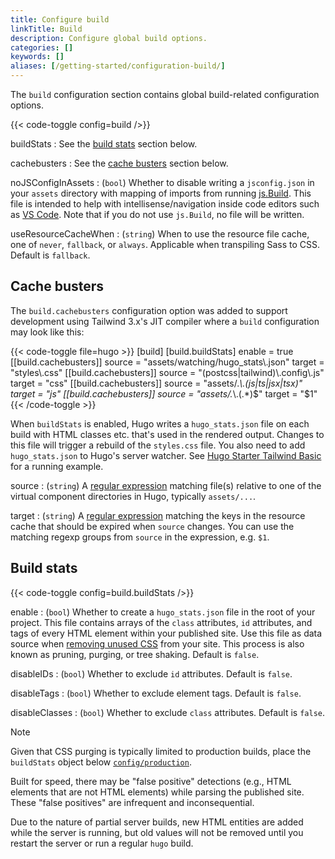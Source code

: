 ```yaml
---
title: Configure build
linkTitle: Build
description: Configure global build options.
categories: []
keywords: []
aliases: [/getting-started/configuration-build/]
---
```


The `build` configuration section contains global build-related configuration options.

{{< code-toggle config=build />}}

buildStats
: See the [build stats](#build-stats) section below.

cachebusters
: See the [cache busters](#cache-busters) section below.

noJSConfigInAssets
: (`bool`) Whether to disable writing a `jsconfig.json` in your `assets` directory with mapping of imports from running [js.Build](/hugo-pipes/js). This file is intended to help with intellisense/navigation inside code editors such as [VS Code](https://code.visualstudio.com/). Note that if you do not use `js.Build`, no file will be written.

useResourceCacheWhen
: (`string`) When to use the resource file cache, one of `never`, `fallback`, or `always`. Applicable when transpiling Sass to CSS. Default is `fallback`.

## Cache busters

The `build.cachebusters` configuration option was added to support development using Tailwind 3.x's JIT compiler where a `build` configuration may look like this:

<!-- markdownlint-disable MD049 -->
{{< code-toggle file=hugo >}}
[build]
  [build.buildStats]
    enable = true
  [[build.cachebusters]]
    source = "assets/watching/hugo_stats\\.json"
    target = "styles\\.css"
  [[build.cachebusters]]
    source = "(postcss|tailwind)\\.config\\.js"
    target = "css"
  [[build.cachebusters]]
    source = "assets/.*\\.(js|ts|jsx|tsx)"
    target = "js"
  [[build.cachebusters]]
    source = "assets/.*\\.(.*)$"
    target = "$1"
{{< /code-toggle >}}
<!-- markdownlint-enable MD049 -->

When `buildStats` is enabled, Hugo writes a `hugo_stats.json` file on each build with HTML classes etc. that's used in the rendered output. Changes to this file will trigger a rebuild of the `styles.css` file. You also need to add `hugo_stats.json` to Hugo's server watcher. See [Hugo Starter Tailwind Basic](https://github.com/bep/hugo-starter-tailwind-basic) for a running example.

source
: (`string`) A [regular expression](g) matching file(s) relative to one of the virtual component directories in Hugo, typically `assets/...`.

target
: (`string`) A [regular expression](g) matching the keys in the resource cache that should be expired when `source` changes. You can use the matching regexp groups from `source` in the expression, e.g. `$1`.

## Build stats

{{< code-toggle config=build.buildStats />}}

enable
: (`bool`) Whether to create a `hugo_stats.json` file in the root of your project. This file contains arrays of the `class` attributes, `id` attributes, and tags of every HTML element within your published site. Use this file as data source when [removing unused CSS] from your site. This process is also known as pruning, purging, or tree shaking. Default is `false`.

[removing unused CSS]: /functions/resources/postprocess/

disableIDs
: (`bool`) Whether to exclude `id` attributes. Default is `false`.

disableTags
: (`bool`) Whether to exclude element tags. Default is `false`.

disableClasses
: (`bool`) Whether to exclude `class` attributes. Default is `false`.

> [!note]
> Given that CSS purging is typically limited to production builds, place the `buildStats` object below [`config/production`].
>
> Built for speed, there may be "false positive" detections (e.g., HTML elements that are not HTML elements) while parsing the published site. These "false positives" are infrequent and inconsequential.

Due to the nature of partial server builds, new HTML entities are added while the server is running, but old values will not be removed until you restart the server or run a regular `hugo` build.

[`config/production`]: /configuration/introduction/#configuration-directory
